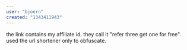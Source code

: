 ```yaml
---
user: "bjoern"
created: "1343411943"
---
```


the link contains my affiliate id. they call it "refer three get one for free". used the url shortener only to obfuscate.
